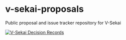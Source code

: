 # v-sekai-proposals
Public proposal and issue tracker repository for V-Sekai

[![V-Sekai Decision Records](http://URL-of-your-knowledge-base/badge.svg)](https://V-Sekai.github.io/v-sekai-proposals/log4brains/)
